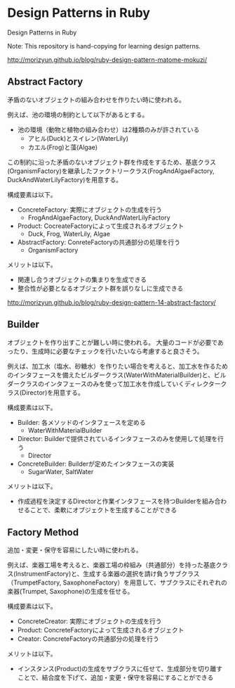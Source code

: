 # Design Patterns in Ruby

Design Patterns in Ruby

Note: This repository is hand-copying for learning design patterns.

http://morizyun.github.io/blog/ruby-design-pattern-matome-mokuzi/

## Abstract Factory

矛盾のないオブジェクトの組み合わせを作りたい時に使われる。

例えば、池の環境の制約として以下があるとする。

- 池の環境（動物と植物の組み合わせ）は2種類のみが許されている
  - アヒル(Duck)とスイレン(WaterLily)
  - カエル(Frog)と藻(Algae)

この制約に沿った矛盾のないオブジェクト群を作成をするため、基底クラス(OrganismFactory)を継承したファクトリークラス(FrogAndAlgaeFactory, DuckAndWaterLilyFactory)を用意する。

構成要素は以下。

- ConcreteFactory: 実際にオブジェクトの生成を行う
  - FrogAndAlgaeFactory, DuckAndWaterLilyFactory
- Product: CocreateFactoryによって生成されるオブジェクト
  - Duck, Frog, WaterLily, Algae
- AbstractFactory: ConreteFactoryの共通部分の処理を行う
  - OrganismFactory

メリットは以下。

- 関連し合うオブジェクトの集まりを生成できる
- 整合性が必要となるオブジェクト群を誤りなしに生成できる


http://morizyun.github.io/blog/ruby-design-pattern-14-abstract-factory/

## Builder

オブジェクトを作り出すことが難しい時に使われる。
大量のコードが必要であったり、生成時に必要なチェックを行いたいなら考慮すると良さそう。

例えば、加工水（塩水、砂糖水）を作りたい場合を考えると、加工水を作るためのインタフェースを備えたビルダークラス(WaterWithMaterialBuilder)と、ビルダークラスのインタフェースのみを使って加工水を作成していくディレクタークラス(Director)を用意する。

構成要素は以下。

- Builder: 各メソッドのインタフェースを定める
  - WaterWithMaterialBuilder
- Director: Builderで提供されているインタフェースのみを使用して処理を行う
  - Director
- ConcreteBuilder: Builderが定めたインタフェースの実装
  - SugarWater, SaltWater

メリットは以下。

- 作成過程を決定するDirectorと作業インタフェースを持つBuilderを組み合わせることで、柔軟にオブジェクトを生成することができる

## Factory Method

追加・変更・保守を容易にしたい時に使われる。

例えば、楽器工場を考えると、楽器工場の枠組み（共通部分）を持った基底クラス(InstrumentFactory)と、生成する楽器の選択を請け負うサブクラス（TrumpetFactory, SaxophoneFactory）を用意して、サブクラスにそれぞれの楽器(Trumpet, Saxophone)の生成を任せる。

構成要素は以下。

- ConcreteCreator: 実際にオブジェクトの生成を行う
- Product: ConcreteFactoryによって生成されるオブジェクト
- Creator: ConcreteFactoryの共通部分の処理を行う

メリットは以下。

- インスタンス(Product)の生成をサブクラスに任せて、生成部分を切り離すことで、結合度を下げて、追加・変更・保守を容易にすることができる
